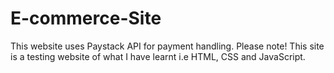 # E-commerce-Site
This website uses Paystack API for payment handling.
Please note! This site is a testing website of what I have learnt i.e HTML, CSS and JavaScript.
